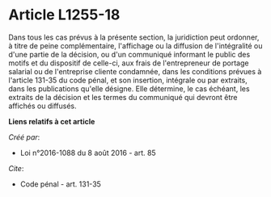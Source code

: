 # Article L1255-18

Dans tous les cas prévus à la présente section, la juridiction peut ordonner, à titre de peine complémentaire, l'affichage ou
la diffusion de l'intégralité ou d'une partie de la décision, ou d'un communiqué informant le public des motifs et du
dispositif de celle-ci, aux frais de l'entrepreneur de portage salarial ou de l'entreprise cliente condamnée, dans les
conditions prévues à l'article 131-35 du code pénal, et son insertion, intégrale ou par extraits, dans les publications
qu'elle désigne. Elle détermine, le cas échéant, les extraits de la décision et les termes du communiqué qui devront être
affichés ou diffusés.

**Liens relatifs à cet article**

_Créé par_:

  - Loi n°2016-1088 du 8 août 2016 - art. 85

_Cite_:

  - Code pénal - art. 131-35
